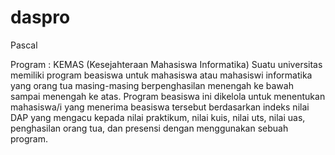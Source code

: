 # daspro
Pascal

Program : KEMAS  (Kesejahteraan Mahasiswa Informatika)
Suatu universitas memiliki program beasiswa untuk mahasiswa atau mahasiswi informatika yang orang tua masing-masing berpenghasilan menengah ke bawah sampai menengah ke atas. Program beasiswa ini dikelola untuk menentukan mahasiswa/i yang menerima beasiswa tersebut berdasarkan indeks nilai DAP yang mengacu kepada nilai praktikum, nilai kuis, nilai uts, nilai uas, penghasilan orang tua, dan presensi dengan menggunakan sebuah program.
